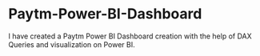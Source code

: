 # Paytm-Power-BI-Dashboard
I have created a Paytm Power BI Dashboard creation with the help of DAX Queries and visualization on Power BI.
